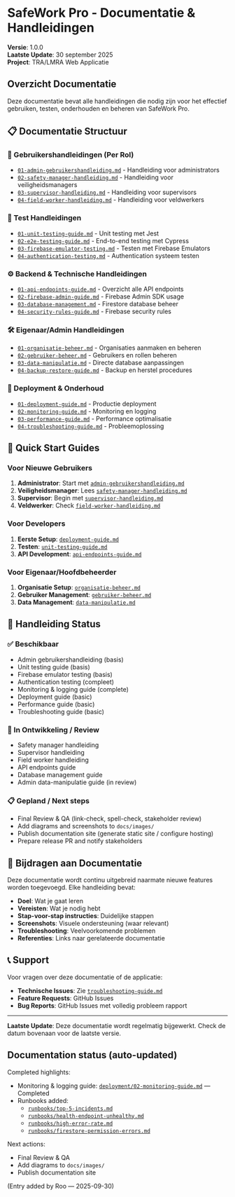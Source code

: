 # SafeWork Pro - Documentatie & Handleidingen

**Versie**: 1.0.0  
**Laatste Update**: 30 september 2025  
**Project**: TRA/LMRA Web Applicatie

## Overzicht Documentatie

Deze documentatie bevat alle handleidingen die nodig zijn voor het effectief gebruiken, testen, onderhouden en beheren van SafeWork Pro.

## 📋 Documentatie Structuur

### 👤 Gebruikershandleidingen (Per Rol)
- [`01-admin-gebruikershandleiding.md`](gebruikers/01-admin-gebruikershandleiding.md) - Handleiding voor administrators
- [`02-safety-manager-handleiding.md`](gebruikers/02-safety-manager-handleiding.md) - Handleiding voor veiligheidsmanagers  
- [`03-supervisor-handleiding.md`](gebruikers/03-supervisor-handleiding.md) - Handleiding voor supervisors
- [`04-field-worker-handleiding.md`](gebruikers/04-field-worker-handleiding.md) - Handleiding voor veldwerkers

### 🧪 Test Handleidingen
- [`01-unit-testing-guide.md`](testing/01-unit-testing-guide.md) - Unit testing met Jest
- [`02-e2e-testing-guide.md`](testing/02-e2e-testing-guide.md) - End-to-end testing met Cypress
- [`03-firebase-emulator-testing.md`](testing/03-firebase-emulator-testing.md) - Testen met Firebase Emulators
- [`04-authentication-testing.md`](testing/04-authentication-testing.md) - Authentication systeem testen

### ⚙️ Backend & Technische Handleidingen
- [`01-api-endpoints-guide.md`](backend/01-api-endpoints-guide.md) - Overzicht alle API endpoints
- [`02-firebase-admin-guide.md`](backend/02-firebase-admin-guide.md) - Firebase Admin SDK usage
- [`03-database-management.md`](backend/03-database-management.md) - Firestore database beheer
- [`04-security-rules-guide.md`](backend/04-security-rules-guide.md) - Firebase security rules

### 🛠️ Eigenaar/Admin Handleidingen
- [`01-organisatie-beheer.md`](admin/01-organisatie-beheer.md) - Organisaties aanmaken en beheren
- [`02-gebruiker-beheer.md`](admin/02-gebruiker-beheer.md) - Gebruikers en rollen beheren
- [`03-data-manipulatie.md`](admin/03-data-manipulatie.md) - Directe database aanpassingen
- [`04-backup-restore-guide.md`](admin/04-backup-restore-guide.md) - Backup en herstel procedures

### 🚀 Deployment & Onderhoud
- [`01-deployment-guide.md`](deployment/01-deployment-guide.md) - Productie deployment
- [`02-monitoring-guide.md`](deployment/02-monitoring-guide.md) - Monitoring en logging
- [`03-performance-guide.md`](deployment/03-performance-guide.md) - Performance optimalisatie
- [`04-troubleshooting-guide.md`](deployment/04-troubleshooting-guide.md) - Probleemoplossing

## 🎯 Quick Start Guides

### Voor Nieuwe Gebruikers
1. **Administrator**: Start met [`admin-gebruikershandleiding.md`](gebruikers/01-admin-gebruikershandleiding.md)
2. **Veiligheidsmanager**: Lees [`safety-manager-handleiding.md`](gebruikers/02-safety-manager-handleiding.md)
3. **Supervisor**: Begin met [`supervisor-handleiding.md`](gebruikers/03-supervisor-handleiding.md)
4. **Veldwerker**: Check [`field-worker-handleiding.md`](gebruikers/04-field-worker-handleiding.md)

### Voor Developers
1. **Eerste Setup**: [`deployment-guide.md`](deployment/01-deployment-guide.md)
2. **Testen**: [`unit-testing-guide.md`](testing/01-unit-testing-guide.md)
3. **API Development**: [`api-endpoints-guide.md`](backend/01-api-endpoints-guide.md)

### Voor Eigenaar/Hoofdbeheerder
1. **Organisatie Setup**: [`organisatie-beheer.md`](admin/01-organisatie-beheer.md)
2. **Gebruiker Management**: [`gebruiker-beheer.md`](admin/02-gebruiker-beheer.md)
3. **Data Management**: [`data-manipulatie.md`](admin/03-data-manipulatie.md)

## 📝 Handleiding Status

### ✅ Beschikbaar
- Admin gebruikershandleiding (basis)
- Unit testing guide (basis)
- Firebase emulator testing (basis)
- Authentication testing (compleet)
- Monitoring & logging guide (complete)
- Deployment guide (basic)
- Performance guide (basic)
- Troubleshooting guide (basic)

### 🚧 In Ontwikkeling / Review
- Safety manager handleiding
- Supervisor handleiding
- Field worker handleiding
- API endpoints guide
- Database management guide
- Admin data-manipulatie guide (in review)

### 📋 Gepland / Next steps
- Final Review & QA (link-check, spell-check, stakeholder review)
- Add diagrams and screenshots to `docs/images/`
- Publish documentation site (generate static site / configure hosting)
- Prepare release PR and notify stakeholders

## 🔄 Bijdragen aan Documentatie

Deze documentatie wordt continu uitgebreid naarmate nieuwe features worden toegevoegd. Elke handleiding bevat:

- **Doel**: Wat je gaat leren
- **Vereisten**: Wat je nodig hebt
- **Stap-voor-stap instructies**: Duidelijke stappen
- **Screenshots**: Visuele ondersteuning (waar relevant)
- **Troubleshooting**: Veelvoorkomende problemen
- **Referenties**: Links naar gerelateerde documentatie

## 📞 Support

Voor vragen over deze documentatie of de applicatie:
- **Technische Issues**: Zie [`troubleshooting-guide.md`](deployment/04-troubleshooting-guide.md)
- **Feature Requests**: GitHub Issues
- **Bug Reports**: GitHub Issues met volledig probleem rapport

---

**Laatste Update**: Deze documentatie wordt regelmatig bijgewerkt. Check de datum bovenaan voor de laatste versie.
## Documentation status (auto-updated)

Completed highlights:
- Monitoring & logging guide: [`deployment/02-monitoring-guide.md`](deployment/02-monitoring-guide.md) — Completed
- Runbooks added:
  - [`runbooks/top-5-incidents.md`](runbooks/top-5-incidents.md)
  - [`runbooks/health-endpoint-unhealthy.md`](runbooks/health-endpoint-unhealthy.md)
  - [`runbooks/high-error-rate.md`](runbooks/high-error-rate.md)
  - [`runbooks/firestore-permission-errors.md`](runbooks/firestore-permission-errors.md)

Next actions:
- Final Review & QA
- Add diagrams to `docs/images/`
- Publish documentation site

(Entry added by Roo — 2025-09-30)